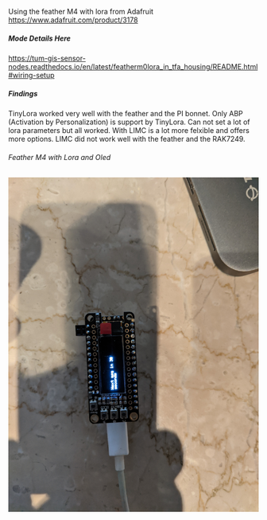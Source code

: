 Using the feather M4 with lora from  Adafruit https://www.adafruit.com/product/3178

##### Mode Details Here 
https://tum-gis-sensor-nodes.readthedocs.io/en/latest/featherm0lora_in_tfa_housing/README.html#wiring-setup

##### Findings
TinyLora worked very well with the feather and the PI bonnet. Only ABP (Activation by Personalization) is support by TinyLora. Can not set a lot of lora parameters but all worked. With LIMC is a lot more felxible and offers more options. LIMC did not work well with the feather and the RAK7249.

###### Feather M4 with Lora and Oled

![Image of MKR1310 WeatherStation](./images/PXL_20201011_175851432.jpg?raw=true)
